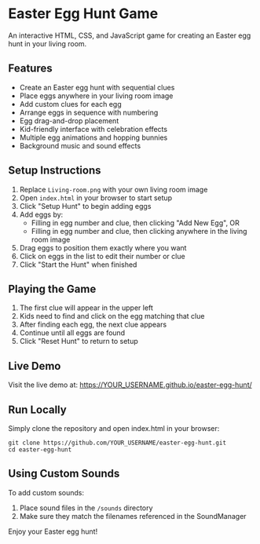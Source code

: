 # Easter Egg Hunt Game

An interactive HTML, CSS, and JavaScript game for creating an Easter egg hunt in your living room.

## Features
- Create an Easter egg hunt with sequential clues
- Place eggs anywhere in your living room image
- Add custom clues for each egg
- Arrange eggs in sequence with numbering
- Egg drag-and-drop placement
- Kid-friendly interface with celebration effects
- Multiple egg animations and hopping bunnies
- Background music and sound effects

## Setup Instructions
1. Replace `Living-room.png` with your own living room image
2. Open `index.html` in your browser to start setup
3. Click "Setup Hunt" to begin adding eggs
4. Add eggs by:
   - Filling in egg number and clue, then clicking "Add New Egg", OR
   - Filling in egg number and clue, then clicking anywhere in the living room image
5. Drag eggs to position them exactly where you want
6. Click on eggs in the list to edit their number or clue
7. Click "Start the Hunt" when finished

## Playing the Game
1. The first clue will appear in the upper left
2. Kids need to find and click on the egg matching that clue
3. After finding each egg, the next clue appears
4. Continue until all eggs are found
5. Click "Reset Hunt" to return to setup

## Live Demo
Visit the live demo at: https://YOUR_USERNAME.github.io/easter-egg-hunt/

## Run Locally
Simply clone the repository and open index.html in your browser:
```
git clone https://github.com/YOUR_USERNAME/easter-egg-hunt.git
cd easter-egg-hunt
```

## Using Custom Sounds
To add custom sounds:
1. Place sound files in the `/sounds` directory
2. Make sure they match the filenames referenced in the SoundManager

Enjoy your Easter egg hunt!
